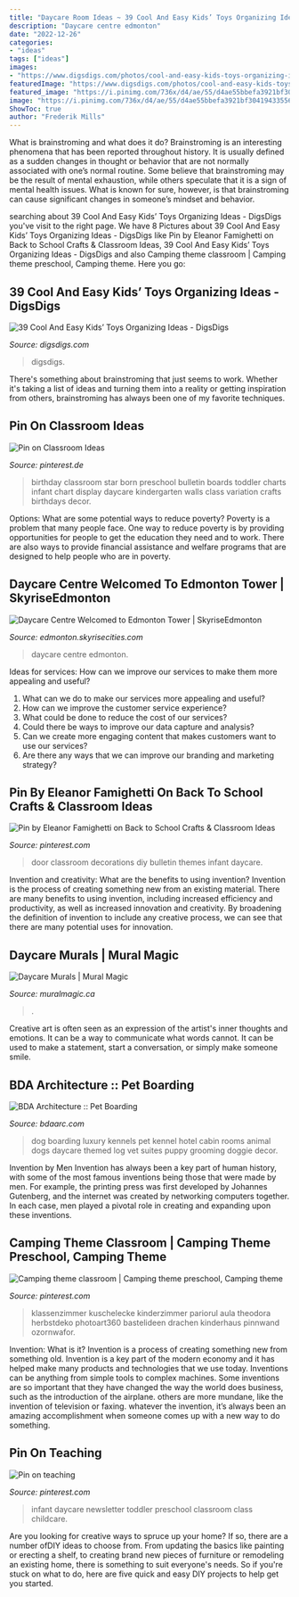 ```yaml
---
title: "Daycare Room Ideas ~ 39 Cool And Easy Kids’ Toys Organizing Ideas"
description: "Daycare centre edmonton"
date: "2022-12-26"
categories:
- "ideas"
tags: ["ideas"]
images:
- "https://www.digsdigs.com/photos/cool-and-easy-kids-toys-organizing-ideas-11.jpg"
featuredImage: "https://www.digsdigs.com/photos/cool-and-easy-kids-toys-organizing-ideas-11.jpg"
featured_image: "https://i.pinimg.com/736x/d4/ae/55/d4ae55bbefa3921bf3041943355646bd--birthday-charts-for-preschool-birthday-wall-ideas-for-classroom.jpg"
image: "https://i.pinimg.com/736x/d4/ae/55/d4ae55bbefa3921bf3041943355646bd--birthday-charts-for-preschool-birthday-wall-ideas-for-classroom.jpg"
ShowToc: true
author: "Frederik Mills"
---
```



What is brainstroming and what does it do?
Brainstroming is an interesting phenomena that has been reported throughout history. It is usually defined as a sudden changes in thought or behavior that are not normally associated with one’s normal routine. Some believe that brainstroming may be the result of mental exhaustion, while others speculate that it is a sign of mental health issues. What is known for sure, however, is that brainstroming can cause significant changes in someone’s mindset and behavior.

	

		
searching about 39 Cool And Easy Kids’ Toys Organizing Ideas - DigsDigs you've visit to the right page. We have 8 Pictures about 39 Cool And Easy Kids’ Toys Organizing Ideas - DigsDigs like Pin by Eleanor Famighetti on Back to School Crafts &amp; Classroom Ideas, 39 Cool And Easy Kids’ Toys Organizing Ideas - DigsDigs and also Camping theme classroom | Camping theme preschool, Camping theme. Here you go:
		
    
## 39 Cool And Easy Kids’ Toys Organizing Ideas - DigsDigs

<img loading=lazy src="https://www.digsdigs.com/photos/cool-and-easy-kids-toys-organizing-ideas-11.jpg" onerror="this.onerror=null;this.src='https://tse4.mm.bing.net/th?id=OIP.NKeK8RiAsnegtiDDhqJHDwHaK5&amp;pid=15.1';" alt="39 Cool And Easy Kids’ Toys Organizing Ideas - DigsDigs">

_Source: digsdigs.com_

>digsdigs. 

	

There's something about brainstroming that just seems to work. Whether it's taking a list of ideas and turning them into a reality or getting inspiration from others, brainstroming has always been one of my favorite techniques.

    
## Pin On Classroom Ideas

<img loading=lazy src="https://i.pinimg.com/736x/d4/ae/55/d4ae55bbefa3921bf3041943355646bd--birthday-charts-for-preschool-birthday-wall-ideas-for-classroom.jpg" onerror="this.onerror=null;this.src='https://tse2.mm.bing.net/th?id=OIP.v_FONmHH8UtWYaE9J8fE5wHaJ4&amp;pid=15.1';" alt="Pin on Classroom Ideas">

_Source: pinterest.de_

>birthday classroom star born preschool bulletin boards toddler charts infant chart display daycare kindergarten walls class variation crafts birthdays decor. 

	

Options: What are some potential ways to reduce poverty?
Poverty is a problem that many people face. One way to reduce poverty is by providing opportunities for people to get the education they need and to work. There are also ways to provide financial assistance and welfare programs that are designed to help people who are in poverty.

    
## Daycare Centre Welcomed To Edmonton Tower | SkyriseEdmonton

<img loading=lazy src="https://cdn.skyrisecities.com/sites/default/files/images/articles/2016/11/23782/23782-82734.jpg" onerror="this.onerror=null;this.src='https://tse3.mm.bing.net/th?id=OIP.hlYDkpRCrMV9v6nnoC5FwQHaE7&amp;pid=15.1';" alt="Daycare Centre Welcomed to Edmonton Tower | SkyriseEdmonton">

_Source: edmonton.skyrisecities.com_

>daycare centre edmonton. 

	

Ideas for services: How can we improve our services to make them more appealing and useful?
1. What can we do to make our services more appealing and useful? 
2. How can we improve the customer service experience? 
3. What could be done to reduce the cost of our services? 
4. Could there be ways to improve our data capture and analysis? 
5. Can we create more engaging content that makes customers want to use our services? 
6. Are there any ways that we can improve our branding and marketing strategy?

    
## Pin By Eleanor Famighetti On Back To School Crafts &amp; Classroom Ideas

<img loading=lazy src="https://i.pinimg.com/originals/60/91/43/60914350e2c352100fe146b519c87671.jpg" onerror="this.onerror=null;this.src='https://tse1.mm.bing.net/th?id=OIP.f-g1n3RCKJ3VhcoFq7ABsQHaJ4&amp;pid=15.1';" alt="Pin by Eleanor Famighetti on Back to School Crafts &amp; Classroom Ideas">

_Source: pinterest.com_

>door classroom decorations diy bulletin themes infant daycare. 

	

Invention and creativity: What are the benefits to using invention?
Invention is the process of creating something new from an existing material. There are many benefits to using invention, including increased efficiency and productivity, as well as increased innovation and creativity. By broadening the definition of invention to include any creative process, we can see that there are many potential uses for innovation.

    
## Daycare Murals | Mural Magic

<img loading=lazy src="https://www.muralmagic.ca/wp-content/uploads/2016/09/Flowers-and-Fairies-Day-Care-Mural-3.jpg" onerror="this.onerror=null;this.src='https://tse1.mm.bing.net/th?id=OIP.u8vI-6cjmvq6JRzPOliw6gHaJ4&amp;pid=15.1';" alt="Daycare Murals | Mural Magic">

_Source: muralmagic.ca_

>. 

	

Creative art is often seen as an expression of the artist's inner thoughts and emotions. It can be a way to communicate what words cannot. It can be used to make a statement, start a conversation, or simply make someone smile.

    
## BDA Architecture :: Pet Boarding

<img loading=lazy src="https://bdaarc.com/images/uploads/galleryphotos/j10-Luxury-Dog-Boarding-Log-Cabin.jpg" onerror="this.onerror=null;this.src='https://tse1.mm.bing.net/th?id=OIP.YxFy_hs3zJ4MMkgCwKW1tgHaKX&amp;pid=15.1';" alt="BDA Architecture :: Pet Boarding">

_Source: bdaarc.com_

>dog boarding luxury kennels pet kennel hotel cabin rooms animal dogs daycare themed log vet suites puppy grooming doggie decor. 

	

Invention by Men
Invention has always been a key part of human history, with some of the most famous inventions being those that were made by men. For example, the printing press was first developed by Johannes Gutenberg, and the internet was created by networking computers together. In each case, men played a pivotal role in creating and expanding upon these inventions.

    
## Camping Theme Classroom | Camping Theme Preschool, Camping Theme

<img loading=lazy src="https://i.pinimg.com/564x/6d/d4/74/6dd474af893a196acf4383eba329e4f7.jpg" onerror="this.onerror=null;this.src='https://tse2.mm.bing.net/th?id=OIP.JsxOxIGFXVtC__00iPt1NwHaNK&amp;pid=15.1';" alt="Camping theme classroom | Camping theme preschool, Camping theme">

_Source: pinterest.com_

>klassenzimmer kuschelecke kinderzimmer pariorul aula theodora herbstdeko photoart360 bastelideen drachen kinderhaus pinnwand ozornwafor. 

	

Invention: What is it?
Invention is a process of creating something new from something old. Invention is a key part of the modern economy and it has helped make many products and technologies that we use today. Inventions can be anything from simple tools to complex machines. Some inventions are so important that they have changed the way the world does business, such as the introduction of the airplane. others are more mundane, like the invention of television or faxing. whatever the invention, it’s always been an amazing accomplishment when someone comes up with a new way to do something.

    
## Pin On Teaching

<img loading=lazy src="https://i.pinimg.com/736x/a6/1d/48/a61d48dc63bcc7817cf998f7d134ab24.jpg" onerror="this.onerror=null;this.src='https://tse2.mm.bing.net/th?id=OIP.toCXGLSblzkIkBJWfLizJgDYEg&amp;pid=15.1';" alt="Pin on teaching">

_Source: pinterest.com_

>infant daycare newsletter toddler preschool classroom class childcare. 

	

Are you looking for creative ways to spruce up your home? If so, there are a number ofDIY ideas to choose from. From updating the basics like painting or erecting a shelf, to creating brand new pieces of furniture or remodeling an existing home, there is something to suit everyone's needs. So if you're stuck on what to do, here are five quick and easy DIY projects to help get you started.

